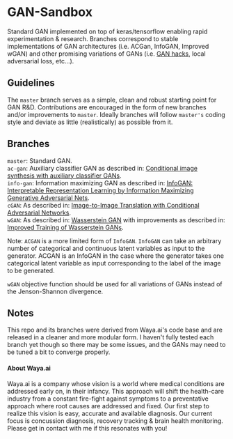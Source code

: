 # GAN-Sandbox
Standard GAN implemented on top of keras/tensorflow enabling rapid experimentation & research. Branches correspond to stable implementations of GAN architectures (i.e. ACGan, InfoGAN, Improved wGAN) and other promising variations of GANs (i.e. [GAN hacks](https://github.com/soumith/ganhacks.git), local adversarial loss, etc...).

## Guidelines
The `master` branch serves as a simple, clean and robust starting point for GAN R&D. Contributions are encouraged in the form of new branches and/or improvements to `master`. Ideally branches will follow `master's` coding style and deviate as little (realistically) as possible from it.

## Branches
`master`: Standard GAN.  
`ac-gan`: Auxiliary classifier GAN as described in: [Conditional image synthesis with auxiliary classifier GANs](https://arxiv.org/pdf/1610.09585.pdf).  
`info-gan`: Information maximizing GAN as described in: [InfoGAN: Interpretable Representation Learning by Information Maximizing Generative Adversarial Nets](https://arxiv.org/pdf/1606.03657v1.pdf).  
`cGAN`: As described in: [Image-to-Image Translation with Conditional Adversarial Networks](https://arxiv.org/pdf/1611.07004v1.pdf).  
`wGAN`: As described in: [Wasserstein GAN](https://arxiv.org/abs/1701.07875) with improvements as described in: [Improved Training of Wasserstein GANs](https://arxiv.org/pdf/1704.00028.pdf).

Note: `ACGAN` is a more limited form of `InfoGAN`. `InfoGAN` can take an arbitrary number of categorical and continuous latent variables as input to the generator. ACGAN is an InfoGAN in the case where the generator takes one categorical latent variable as input corresponding to the label of the image to be generated.

`wGAN` objective function should be used for all variations of GANs instead of the Jenson-Shannon divergence.

## Notes
This repo and its branches were derived from Waya.ai's code base and are released in a cleaner and more modular form. I haven't fully tested each branch yet though so there may be some issues, and the GANs may need to be tuned a bit to converge properly.

#### About Waya.ai
Waya.ai is a company whose vision is a world where medical conditions are addressed early on, in their infancy. This approach will shift the health-care industry from a constant fire-fight against symptoms to a preventative approach where root causes are addressed and fixed. Our first step to realize this vision is easy, accurate and available diagnosis. Our current focus is concussion diagnosis, recovery tracking & brain health monitoring. Please get in contact with me if this resonates with you!
